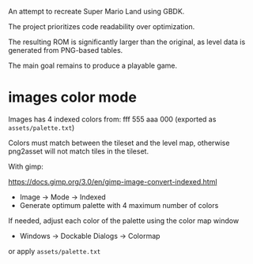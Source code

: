 An attempt to recreate Super Mario Land using GBDK.

The project prioritizes code readability over optimization.

The resulting ROM is significantly larger than the original, as level data is generated from PNG-based tables.

The main goal remains to produce a playable game.

# images color mode

Images has 4 indexed colors from: fff 555 aaa 000 (exported as `assets/palette.txt`)

Colors must match between the tileset and the level map, otherwise png2asset will not match tiles in the tileset. 

With gimp: 

https://docs.gimp.org/3.0/en/gimp-image-convert-indexed.html

* Image → Mode → Indexed
* Generate optimum palette with 4 maximum number of colors

If needed, adjust each color of the palette using the color map window

* Windows → Dockable Dialogs → Colormap

or apply `assets/palette.txt`